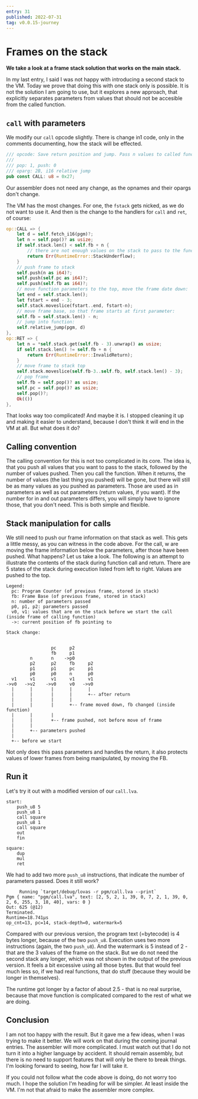 ```yaml
---
entry: 31
published: 2022-07-31
tag: v0.0.15-journey
---
```


# Frames on the stack

__We take a look at a frame stack solution that works on the main stack.__

In my last entry, I said I was not happy with introducing a second stack to the VM. Today we prove that 
doing this with one stack only is possible. It is not the solution I am going to use, but it explores 
a new approach, that explicitly separates parameters from values that should not be accesible from the 
called function.

## `call` with parameters
We modify our `call` opcode slightly. There is change in1 code, only in the comments documenting, how the 
stack will be effected.

~~~ rust title="src/op.rs" linenums="117" hl_lines="3"
/// opcode: Save return position and jump. Pass n values to called function, where n is popped.
///
/// pop: 1, push: 0
/// oparg: 2B, i16 relative jump
pub const CALL: u8 = 0x27;
~~~

Our assembler does not need any change, as the opnames and their opargs don't change.

The VM has the most changes. For one, the `fstack` gets nicked, as we do not want to use it.
And then is the change to the handlers for `call` and `ret`, of course:

~~~ rust title="src/vm.rs" linenums="325"
op::CALL => {
    let d = self.fetch_i16(pgm)?;
    let n = self.pop()? as usize;
    if self.stack.len() < self.fb + n {
        // there are not enough values on the stack to pass to the function called
        return Err(RuntimeError::StackUnderflow);
    }
    // push frame to stack
    self.push(n as i64)?;
    self.push(self.pc as i64)?;
    self.push(self.fb as i64)?;
    // move function parameters to the top, move the frame date down:
    let end = self.stack.len();
    let fstart = end - 3;
    self.stack.moveslice(fstart..end, fstart-n);
    // move frame base, so that frame starts at first parameter:
    self.fb = self.stack.len() - n;
    // jump into function:
    self.relative_jump(pgm, d)
},
op::RET => {
    let n = *self.stack.get(self.fb - 3).unwrap() as usize;
    if self.stack.len() != self.fb + n {
        return Err(RuntimeError::InvalidReturn);
    }
    // move frame to stack top
    self.stack.moveslice(self.fb-3..self.fb, self.stack.len() - 3);
    // pop frame
    self.fb = self.pop()? as usize;
    self.pc = self.pop()? as usize;
    self.pop()?;
    Ok(())
},
~~~

That looks way too complicated! And maybe it is. I stopped cleaning it up and making it easier to understand, 
because I don't think it will end in the VM at all. But what does it do?

## Calling convention
The calling convention for this is not too complicated in its core. The idea is, that you push all values 
that you want to pass to the stack, followed by the number of values pushed. Then you call the function. 
When it returns, the number of values (the last thing you pushed) will be gone, but there will still be as 
many values as you pushed as parameters. Those are used as in parameters as well as out parameters (return values, 
if you want). If the number for in and out parameters differs, you will simply have to ignore those, that you 
don't need. This is both simple and flexible.

## Stack manipulation for calls
We still need to push our frame information on that stack as well. This gets a little messy, as you can 
witness in the code above. For the call, w are moving the frame information below the parameters, 
after those have been pushed. What happens? Let us take a look. The following is an attempt to illustrate 
the contents of the stack during function call and return. There are 5 states of the stack during execution
listed from left to right. Values are pushed to the top.

~~~
Legend:
  pc: Program Counter (of previous frame, stored in stack)
  fb: Frame Base (of previous frame, stored in stack)
  n: number of parameters passed
  p0, p1, p2: parameters passed
  v0, v1: values that are on the stack before we start the call (inside frame of calling function)
  ->: current position of fb pointing to

Stack change:

                      
                 pc     p2
                 fb     p1
         n       n    ->p0
         p2      p2     fb     p2
         p1      p1     pc     p1
         p0      p0     n      p0    
  v1     v1      v1     v1     v1
->v0   ->v2    ->v0     v0   ->v0
  |      |       |      |      |
  |      |       |      |      +-- after return
  |      |       |      |
  |      |       |      +-- frame moved down, fb changed (inside function)
  |      |       |
  |      |       +-- frame pushed, not before move of frame
  |      |
  |      +-- parameters pushed
  |
  +-- before we start
~~~

Not only does this pass parameters and handles the return, it also protects values of lower frames from 
being manipulated, by moving the FB.

## Run it
Let's try it out with a modified version of our `call.lva`.

~~~ title="pgm/call.lva" hl_lines="3 5"
start:
    push_u8 5
    push_u8 1
    call square
    push_u8 1
    call square
    out
    fin

square:
    dup
    mul
    ret
~~~

We had to add two more `push_u8` instructions, that indicate the number of parameters passed.
Does it still work?

~~~
     Running `target/debug/lovas -r pgm/call.lva --print`
Pgm { name: "pgm/call.lva", text: [2, 5, 2, 1, 39, 0, 7, 2, 1, 39, 0, 2, 6, 255, 3, 18, 40], vars: 0 }
Out: 625 (@12)
Terminated.
Runtime=18.741µs
op_cnt=13, pc=14, stack-depth=0, watermark=5
~~~

Compared with our previous version, the program text (=bytecode) is 4 bytes longer, because of the 
two `push_u8`. Execution uses two more instructions (again, the two `push_u8`). And the watermark 
is 5 instead of 2 - that are the 3 values of the frame on the stack. But we do not need the second 
stack any longer, which was not shown in the output of the previous version. It feels a bit excessive 
using all those bytes. But that would feel much less so, if we had real functions, that do stuff
(because they would be longer in themselves).

The runtime got longer by a factor of about 2.5 - that is no real surprise, because that move function is 
complicated compared to the rest of what we are doing.

## Conclusion
I am not too happy with the result. But it gave me a few ideas, when I was trying to make it better. 
We will work on that during the coming journal entries. The assembler will more complicated. I must 
watch out that I do not turn it into a higher language by accident. It should remain assembly, but there 
is no need to support features that will only be there to break things. I'm looking forward to seeing, how 
far I will take it.

If you could not follow what the code above is doing, do not worry too much. I hope the solution I'm 
heading for will be simpler. At least inside the VM. I'm not that afraid to make the assembler more 
complex.
